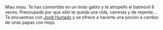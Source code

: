 Miau miau.
Te has convertido en un lindo gatito y te atropelló el batmóvil 6 veces.
Preocupado por que sólo te queda una vida, caminas y de repente... 
Te encuentras con [Jordi Hurtado](../jordiHurtado/inmortal/inmortal.md) y se ofrece a hacerte una poción a cambio de unas papas con mojo.
